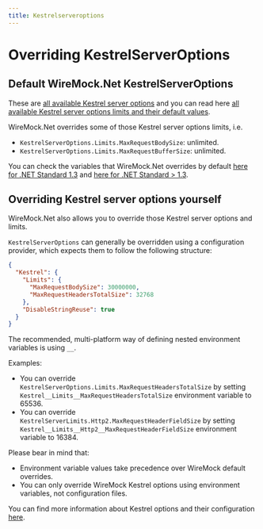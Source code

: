 ```yaml
---
title: Kestrelserveroptions
---
```


# Overriding KestrelServerOptions

## Default WireMock.Net KestrelServerOptions
These are [all available Kestrel server options](https://docs.microsoft.com/en-us/dotnet/api/microsoft.aspnetcore.server.kestrel.core.kestrelserveroptions?view=aspnetcore-3.1) and you can read here [all available Kestrel server options limits and their default values](https://docs.microsoft.com/en-us/dotnet/api/microsoft.aspnetcore.server.kestrel.core.kestrelserveroptions.limits?view=aspnetcore-3.1#Microsoft_AspNetCore_Server_Kestrel_Core_KestrelServerOptions_Limits).

WireMock.Net overrides some of those Kestrel server options limits, i.e.

- `KestrelServerOptions.Limits.MaxRequestBodySize`: unlimited.
- `KestrelServerOptions.Limits.MaxRequestBufferSize`: unlimited.

You can check the variables that WireMock.Net overrides by default [here for .NET Standard 1.3](https://github.com/WireMock-Net/WireMock.Net/blob/master/src/WireMock.Net/Owin/AspNetCoreSelfHost.NETStandard13.cs) and [here for .NET Standard > 1.3](https://github.com/WireMock-Net/WireMock.Net/blob/master/src/WireMock.Net/Owin/AspNetCoreSelfHost.NETStandard.cs).

## Overriding Kestrel server options yourself
WireMock.Net also allows you to override those Kestrel server options and limits.

`KestrelServerOptions` can generally be overridden using a configuration provider, which expects them to follow the following structure:

```json
{
  "Kestrel": {
    "Limits": {
      "MaxRequestBodySize": 30000000,
      "MaxRequestHeadersTotalSize": 32768
    },
    "DisableStringReuse": true
  }
}
```

The recommended, multi-platform way of defining nested environment variables is using `__`.

Examples:

- You can override `KestrelServerOptions.Limits.MaxRequestHeadersTotalSize` by setting `Kestrel__Limits__MaxRequestHeadersTotalSize` environment variable to 65536.
- You can override `KestrelServerLimits.Http2.MaxRequestHeaderFieldSize` by setting `Kestrel__Limits__Http2__MaxRequestHeaderFieldSize` environment variable to 16384.

Please bear in mind that:

- Environment variable values take precedence over WireMock default overrides.
- You can only override WireMock Kestrel options using environment variables, not configuration files.

You can find more information about Kestrel options and their configuration [here](https://docs.microsoft.com/en-us/aspnet/core/fundamentals/servers/kestrel?view=aspnetcore-3.1#kestrel-options).
